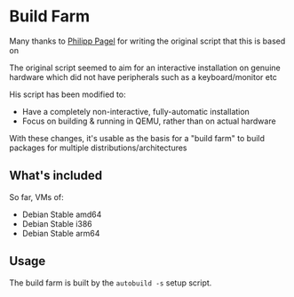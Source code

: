 # Build Farm

Many thanks to [Philipp Pagel](https://github.com/philpagel/debian-headless) for writing the original script that this is based on

The original script seemed to aim for an interactive installation on genuine hardware which did not have peripherals such as a keyboard/monitor etc

His script has been modified to:

  - Have a completely non-interactive, fully-automatic installation
  - Focus on building & running in QEMU, rather than on actual hardware

With these changes, it's usable as the basis for a "build farm" to build packages for multiple distributions/architectures

## What's included

So far, VMs of:

  - Debian Stable amd64
  - Debian Stable i386
  - Debian Stable arm64

## Usage

The build farm is built by the `autobuild -s` setup script.
